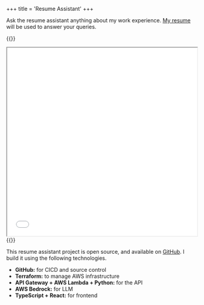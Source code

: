 +++
title = 'Resume Assistant'
+++

Ask the resume assistant anything about my work experience. [My resume](https://eddiecorrigall.github.io/resume.pdf) will be used to answer your queries.

{{<rawhtml>}}
  <iframe src="/resume-assistant.html" width="100%" height="500px"></iframe>
{{</rawhtml>}}

This resume assistant project is open source, and available on [GitHub](https://github.com/eddiecorrigall/eddiecorrigall.github.io). I build it using the following technologies.

- **GitHub:** for CICD and source control
- **Terraform:** to manage AWS infrastructure
- **API Gateway + AWS Lambda + Python:** for the API
- **AWS Bedrock:** for LLM
- **TypeScript + React:** for frontend